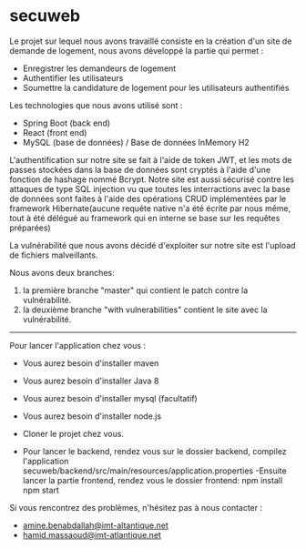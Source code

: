 # secuweb

Le projet sur lequel nous avons travaillé consiste en la création d'un site de demande de logement, nous avons développé la partie qui permet :

- Enregistrer les demandeurs de logement
- Authentifier les utilisateurs
- Soumettre la candidature de logement pour les utilisateurs authentifiés

Les technologies que nous avons utilisé sont :

- Spring Boot (back end)
- React (front end)
- MySQL (base de données) / Base de données InMemory H2

L'authentification sur notre site se fait à l'aide de token JWT, et les mots de passes stockées dans la base de données sont cryptés à l'aide d'une fonction de hashage nommé Bcrypt. 
Notre site est aussi sécurisé contre les attaques de type SQL injection vu que toutes les interractions avec la base de données sont faites à l'aide des opérations CRUD implémentées par le  framework Hibernate(aucune requête native n'a été écrite par nous même, tout à été délégué au framework qui en interne se base sur les requêtes préparées)

La vulnérabilité que nous avons décidé d'exploiter sur notre site est l'upload de fichiers malveillants.

Nous avons deux branches:
1) la première branche "master" qui contient le patch contre la vulnérabilité.
2) la deuxième branche "with vulnerabilities" contient le site avec la vulnérabilité.
----------------------------------------------------------------------------------------------------------------------------------------
Pour lancer  l'application chez vous : 
- Vous aurez besoin d'installer maven
- Vous aurez besoin d'installer Java 8 
- Vous aurez besoin d'installer mysql (facultatif) 
- Vous aurez besoin d'installer node.js 

- Cloner le projet chez vous.
- Pour lancer le backend, rendez vous sur le dossier backend, compilez l'application 
secuweb/backend/src/main/resources/application.properties
-Ensuite lancer la partie frontend, rendez vous le dossier frontend:
  npm install
  npm start
  
Si vous rencontrez des problèmes, n'hésitez pas à nous contacter : 
- amine.benabdallah@imt-altantique.net
- hamid.massaoud@imt-atlantique.net



